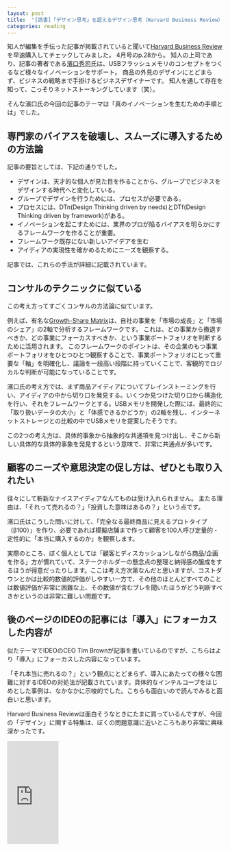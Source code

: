 ```yaml
---
layout: post
title:  "[読書]「デザイン思考」を超えるデザイン思考（Harvard Business Review）"
categories: reading
---
```


知人が編集を手伝った記事が掲載されていると聞いて[Harvard Business Review](http://www.amazon.co.jp/gp/product/B01BCF8VMU/ref=as_li_ss_tl?ie=UTF8&camp=247&creative=7399&creativeASIN=B01BCF8VMU&linkCode=as2&tag=harajunecom-22)を早速購入してチェックしてみました。
4月号のp.28から。
知人の上司であり、記事の著者である[濱口秀司](https://en.wikipedia.org/wiki/Hideshi_Hamaguchi)氏は、USBフラッシュメモリのコンセプトをつくるなど様々なイノベーションをサポート。
商品の外見のデザインにとどまらず、ビジネスの戦略まで手掛けるビジネスデザイナーです。
知人を通して存在を知って、こっそりネットストーキングしています（笑）。

そんな濱口氏の今回の記事のテーマは「真のイノベーションを生むための手順とは」でした。

<!--more-->

## 専門家のバイアスを破壊し、スムーズに導入するための方法論

記事の要旨としては、下記の通りでした。

 - デザインは、天才的な個人が見た目を作ることから、グループでビジネスをデザインする時代へと変化している。
 - グループでデザインを行うためには、プロセスが必要である。
 - プロセスには、DTn(Design Thinking driven by needs)とDTf(Design Thinking driven by framework)がある。
 - イノベーションを起こすためには、業界のプロが陥るバイアスを明らかにするフレームワークを作ることが重要。
 - フレームワーク既存にない新しいアイデアを生む
 - アイディアの実現性を確かめるためにニーズを観察する。

記事では、これらの手法が詳細に記載されています。

## コンサルのテクニックに似ている

この考え方ってすごくコンサルの方法論に似ています。

例えば、有名な[Growth-Share Matrix](https://en.wikipedia.org/wiki/Growth%E2%80%93share_matrix)は、自社の事業を「市場の成長」と「市場のシェア」の2軸で分析するフレームワークです。
これは、どの事業から撤退すべきか、どの事業にフォーカスすべきか、という事業ポートフォリオを判断するために活用されます。
このフレームワークのポイントは、その企業のもつ事業ポートフォリオをひとつひとつ観察することで、事業ポートフォリオにとって重要な「軸」を明確化し、議論を一段高い段階に持っていくことで、客観的でロジカルな判断が可能になっていることです。

濱口氏の考え方では、まず商品アイディアについてブレインストーミングを行い、アイディアの中から切り口を発見する。いくつか見つけた切り口から構造化を行い、それをフレームワークとする。USBメモリを開発した際には、最終的に「取り扱いデータの大小」と「体感できるかどうか」の2軸を残し、インターネットストレージとの比較の中でUSBメモリを提案したそうです。

この2つの考え方は、具体的事象から抽象的な共通項を見つけ出し、そこから新しい具体的な具体的事象を発見するという意味で、非常に共通点が多いです。

## 顧客のニーズや意思決定の促し方は、ぜひとも取り入れたい

往々にして斬新なナイスアイディアなんてものは受け入れられません。
主たる理由は、「それって売れるの？」「投資した意味はあるの？」という点です。

濱口氏はこうした問いに対して、「完全なる最終商品に見えるプロトタイプ（β100）」を作り、必要であれば模擬店舗まで作って顧客を100人呼び定量的・定性的に「本当に購入するのか」を観察します。

実際のところ、ぼく個人としては「顧客とディスカッションしながら商品/企画を作る」方が慣れていて、ステークホルダーの懸念点の整理と納得感の醸成をするほうが得意だったりします。ここは考え方次第なんだと思いますが、コストダウンとかは比較的数値的評価がしやすい一方で、その他のほとんどすべてのことは数値評価が非常に困難な上、その数値が含むブレを聞いたほうがどう判断すべきかというのは非常に難しい問題です。

## 後のページのIDEOの記事には「導入」にフォーカスした内容が

似たテーマでIDEOのCEO Tim Brownが記事を書いているのですが、こちらはより「導入」にフォーカスした内容になっています。

「それ本当に売れるの？」という観点にとどまらず、導入にあたっての様々な困難に対するIDEOの対処法が記載されています。具体的なインテルコープをはじめとした事例は、なかなかに示唆的でした。こちらも面白いので読んでみると面白いと思います。

Harvard Business Reviewは面白そうなときにたまに買っているんですが、今回の「デザイン」に関する特集は、ぼくの問題意識に近いところもあり非常に興味深かったです。


<iframe src="http://rcm-fe.amazon-adsystem.com/e/cm?lt1=_blank&bc1=000000&IS2=1&bg1=FFFFFF&fc1=000000&lc1=0000FF&t=harajunecom-22&o=9&p=8&l=as4&m=amazon&f=ifr&ref=ss_til&asins=B01BCF8VMU" style="width:120px;height:240px;" scrolling="no" marginwidth="0" marginheight="0" frameborder="0"></iframe>

